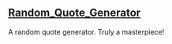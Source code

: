 ## [Random_Quote_Generator](https://xahooligan.github.io/Random_Quote_Generator/)
A random quote generator. Truly a masterpiece!
